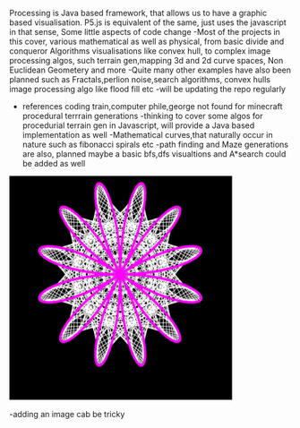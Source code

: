 Processing is Java based framework, that allows us to have a graphic based visualisation.
P5.js is equivalent of the same, just uses the javascript in that sense, Some little aspects of code change
-Most of the projects in this cover, various mathematical as well as physical, from basic divide and conqueror
Algorithms visualisations like convex hull, to complex image processing algos, such terrain gen,mapping 3d and 2d 
curve spaces, Non Euclidean Geometery and more
-Quite many other examples have also been planned such as Fractals,perlion noise,search algorithms, convex hulls
image processing algo like flood fill etc
-will be updating the repo regularly
- references coding train,computer phile,george not found for minecraft procedural terrrain generations
-thinking to cover some algos for procedurial terrain gen in Javascript, will provide a Java based implementation
as well
-Mathematical curves,that naturally occur in nature such as fibonacci spirals etc
-path finding and Maze generations are also, planned maybe a basic bfs,dfs visualtions and A*search could be added as well
<img src="https://github.com/shubhampathak09/RealLife-Natural-pattern-Generations/blob/master/Maurer-Rose/maurer-rose/Maurer-rose-pattern-gen.PNG" width="400" height="400">

-adding an image cab be tricky